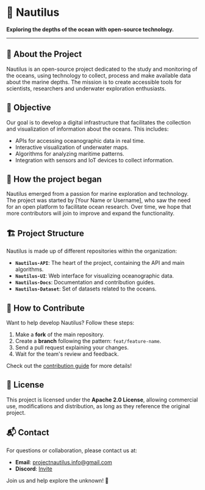 # 🌊 Nautilus

**Exploring the depths of the ocean with open-source technology.**

---

## 📌 About the Project
Nautilus is an open-source project dedicated to the study and monitoring of the oceans, using technology to collect, process and make available data about the marine depths. The mission is to create accessible tools for scientists, researchers and underwater exploration enthusiasts.

## 🎯 Objective
Our goal is to develop a digital infrastructure that facilitates the collection and visualization of information about the oceans. This includes:
- APIs for accessing oceanographic data in real time.
- Interactive visualization of underwater maps.
- Algorithms for analyzing maritime patterns.
- Integration with sensors and IoT devices to collect information.

## 🚀 How the project began
Nautilus emerged from a passion for marine exploration and technology. The project was started by [Your Name or Username], who saw the need for an open platform to facilitate ocean research. Over time, we hope that more contributors will join to improve and expand the functionality.

## 🏗 Project Structure
Nautilus is made up of different repositories within the organization:
- **`Nautilus-API`**: The heart of the project, containing the API and main algorithms.
- **`Nautilus-UI`**: Web interface for visualizing oceanographic data.
- **`Nautilus-Docs`**: Documentation and contribution guides.
- **`Nautilus-Dataset`**: Set of datasets related to the oceans.

## 📖 How to Contribute
Want to help develop Nautilus? Follow these steps:
1. Make a **fork** of the main repository.
2. Create a **branch** following the pattern: `feat/feature-name`.
3. Send a pull request explaining your changes.
4. Wait for the team's review and feedback.

Check out the [contribution guide](https://github.com/Nautilus-Core/Nautilus-Docs) for more details!

## 📜 License
This project is licensed under the **Apache 2.0 License**, allowing commercial use, modifications and distribution, as long as they reference the original project.

## 📬 Contact
For questions or collaboration, please contact us at:
- **Email**: projectnautilus.info@gmail.com
- **Discord**: [Invite](https://discord.gg/8VV6mFrZUE)

Join us and help explore the unknown! 🌊
